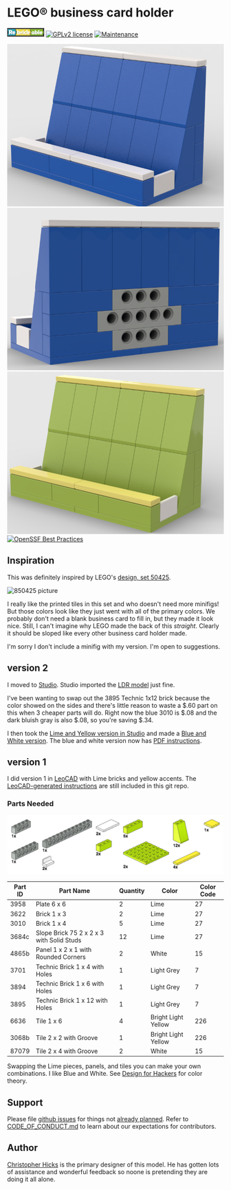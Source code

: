 # LEGO® business card holder

[![rebrickable](img/rebrickable_badge.png)](https://rebrickable.com/mocs/MOC-61370/chicks/business-card-holder/)
[![GPLv2 license](https://img.shields.io/badge/License-GPLv2-blue.svg)](https://github.com/chicks-net/lego-business-card-holder/blob/master/LICENSE)
[![Maintenance](https://img.shields.io/badge/Maintained%3F-yes-green.svg)](https://github.com/chicks-net/lego-business-card-holder/graphs/commit-activity)


![completed business card holder by chicks in Blue](img/business_card_holder2_blue.png)
![back of completed business card holder by chicks in Blue](img/business_card_holder2_blue_back.png)
![completed business card holder by chicks in Lime](img/business_card_holder2.png)
[![OpenSSF Best Practices](https://www.bestpractices.dev/projects/9153/badge)](https://www.bestpractices.dev/projects/9153)

## Inspiration

This was definitely inspired by LEGO's
[design, set 50425](https://brickset.com/sets/850425-1/Desk-Business-Card-Holder).

![850425 picture](https://images.brickset.com/sets/images/850425-1.jpg)

I really like the printed tiles in this set and who doesn't need more minifigs!
But those colors look like they just went with all of the primary colors.
We probably don't need a blank business card to fill in, but they made
it look nice.  Still, I can't imagine why LEGO made the back of this *straight*.
Clearly it should be sloped like every other business card holder made.

I'm sorry I don't include a minifig with my version.  I'm open to suggestions.

## version 2

I moved to [Studio](https://www.bricklink.com/v3/studio/download.page).
Studio imported the [LDR model](business_card_holder.ldr) just fine.

I've been wanting to swap out the 3895 Technic 1x12 brick because the color
showed on the sides and there's little reason to waste a $.60 part on this
when 3 cheaper parts will do.  Right now the blue 3010 is $.08 and the dark
bluish gray is also $.08, so you're saving $.34.

I then took the [Lime and Yellow version in Studio](business_card_holder2.io)
and made a [Blue and White version](business_card_holder2_blue.io).
The blue and white version now has
[PDF instructions](business_card_holder_v2_instructions.pdf).

## version 1

I did version 1 in [LeoCAD](https://www.leocad.org/) with Lime bricks and
yellow accents.
The [LeoCAD-generated instructions](leocad_v1_instructions/README.md) are
still included in this git repo.

### Parts Needed

![parts](leocad_v1_instructions/business_card_holder-parts.png)

| Part ID | Part Name | Quantity | Color | Color Code |
| ------- | --------- | -------- | ----- | ---------- |
| 3958 | Plate  6 x  6 | 2 | Lime | 27 |
| 3622 | Brick  1 x  3 | 2 | Lime | 27 |
| 3010 | Brick  1 x  4 | 5 | Lime | 27 |
| 3684c | Slope Brick 75  2 x  2 x  3 with Solid Studs | 12 | Lime | 27 |
| 4865b | Panel  1 x  2 x  1 with Rounded Corners | 2 | White | 15 |
| 3701 | Technic Brick  1 x  4 with Holes | 1 | Light Grey | 7 |
| 3894 | Technic Brick  1 x  6 with Holes | 1 | Light Grey | 7 |
| 3895 | Technic Brick  1 x 12 with Holes | 1 | Light Grey | 7 |
| 6636 | Tile  1 x  6 | 4 | Bright Light Yellow | 226 |
| 3068b | Tile  2 x  2 with Groove | 1 | Bright Light Yellow | 226 |
| 87079 | Tile  2 x  4 with Groove | 2 | White | 15 |

Swapping the Lime pieces, panels, and tiles you can make your own combinations.
I like Blue and White.  See [Design for Hackers](https://designforhackers.com/) for
color theory.

## Support

Please file [github issues](https://github.com/chicks-net/lego-business-card-holder/issues)
for things not [already planned](TODO.md).
Refer to [CODE_OF_CONDUCT.md](CODE_OF_CONDUCT.md) to learn about our expectations for contributors.

## Author

[Christopher Hicks](http://www.chicks.net)
is the primary designer of this model.  He has gotten
lots of assistance and wonderful feedback so noone
is pretending they are doing it all alone.
